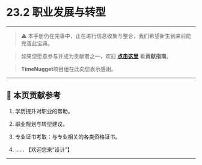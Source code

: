 # 23.2 职业发展与转型

---

> ⚠️ 本手册仍在完善中，正在进行信息收集与整合，我们希望新生到来前能完善此宝典。  

> 如果您愿意参与并成为贡献者之一，欢迎 **[点击这里](/CONTRIBUTING.md)** 看**贡献指南**。

> **TimeNugget**项目组在此向您表示感谢。

---

## 📌 本页贡献参考

1. 学历提升对职业的帮助。

2. 职业规划与转型建议。

3. 专业证书考取：与专业相关的各类资格证书。

4. ……  【欢迎您来“设计”】

---

